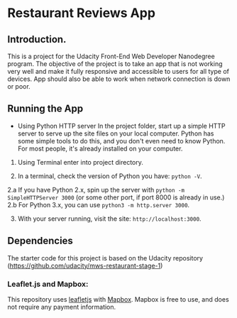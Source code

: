 # Restaurant Reviews App

## Introduction.

This is a project for the Udacity Front-End Web Developer
Nanodegree program. The objective of the project is to 
take an app that is not working very well and make it fully
responsive and accessible to users for all type of devices. 
App should also be able to work when network connection
is down or poor.


## Running the App

* Using Python HTTP server
In the project folder, start up a simple HTTP server to serve up the site files on your local computer. Python has some simple tools to do this, and you don't even need to know Python. For most people, it's already installed on your computer.

1. Using Terminal enter into project directory.

2. In a terminal, check the version of Python you have: `python -V`.

2.a If you have Python 2.x, spin up the server with `python -m SimpleHTTPServer 3000` (or some other port, if port 8000 is already in use.)
2.b For Python 3.x, you can use `python3 -m http.server 3000`.

3. With your server running, visit the site: `http://localhost:3000`.

## Dependencies

The starter code for this project is based on the Udacity repository
(https://github.com/udacity/mws-restaurant-stage-1)

### Leaflet.js and Mapbox:

This repository uses [leafletjs](https://leafletjs.com/) with [Mapbox](https://www.mapbox.com/). Mapbox is free to use, and does not require any payment information. 

